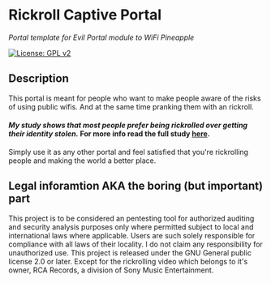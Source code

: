 # Rickroll Captive Portal
_Portal template for Evil Portal module to WiFi Pineapple_

[![License: GPL v2](https://img.shields.io/badge/License-GPL%20v2-blue.svg)](https://www.gnu.org/licenses/old-licenses/gpl-2.0.en.html)

## Description
This portal is meant for people who want to make people aware of the risks of using public wifis. And at the same time pranking them with an rickroll.

#### _My study shows that most people prefer being rickrolled over getting their identity stolen._ For more info read the full study [here](https://youtu.be/dQw4w9WgXcQ).

Simply use it as any other portal and feel satisfied that you're rickrolling people and making the world a better place.

## Legal inforamtion AKA the boring (but important) part
This project is to be considered an pentesting tool for authorized auditing and security analysis purposes only where permitted subject to local and international laws where applicable. Users are such solely responsible for compliance with all laws of their locality. I do not claim any responsibility for unauthorized use. This project is released under the GNU General public license 2.0 or later. Except for the rickrolling video which belongs to it's owner, RCA Records, a division of Sony Music Entertainment.
